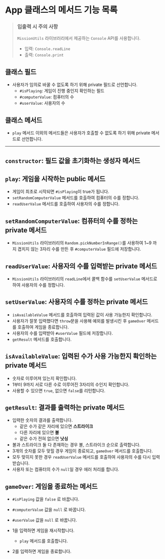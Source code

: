 # App 클래스의 메서드 기능 목록

> ### 입출력 시 주의 사항
>
> `MissionUtils` 라이브러리에서 제공하는 `Console` API를 사용합니다.
>
> - 입력: `Console.readLine`
> - 출력: `Console.print`

## 클래스 필드

- 사용자가 임의로 바꿀 수 없도록 하기 위해 private 필드로 선언합니다.
  - `#isPlaying`: 게임이 진행 중인지 확인하는 필드
  - `#computerValue`: 컴퓨터의 수
  - `#userValue`: 사용자의 수

## 클래스 메서드
- `play` 메서드 이외의 메서드들은 사용자가 호출할 수 없도록 하기 위해 private 메서드로 선언합니다.

---

## `constructor`: 필드 값을 초기화하는 생성자 메서드

## `play`: 게임을 시작하는 public 메서드

- 게임이 최초로 시작되면 `#isPlaying`이 true가 됩니다.
- `setRandomComputerValue` 메서드를 호출하여 컴퓨터의 수를 정합니다.
- `readUserValue` 메서드를 호출하여 사용자의 수를 정합니다.

## `setRandomComputerValue`: 컴퓨터의 수를 정하는 private 메서드

- `MissionUtils` 라이브러리의 `Random.pickNumberInRange()`를 사용하여 1~9 까지 겹치지 않는 3자리 수를 만든 후 `#computerValue` 필드에 저장합니다.

## `readUserValue`: 사용자의 수를 입력받는 private 메서드

- `MissionUtils` 라이브러리의 `readLine`에서 콜백 함수를 `setUserValue` 메서드로 하여 사용자의 수를 정합니다.

## `setUserValue`: 사용자의 수를 정하는 private 메서드

- `isAvailableValue` 메서드를 호출하여 입력된 값이 사용 가능한지 확인합니다.
- 사용자가 잘못 입력했다면 `throw`문을 사용해 예외를 발생시킨 후 `gameOver` 메서드를 호출하여 게임을 종료합니다.
- 사용자의 수를 입력받아 `#userValue` 필드에 저장합니다.
- `getResult` 메서드를 호출합니다.

## `isAvailableValue`: 입력된 수가 사용 가능한지 확인하는 private 메서드

- 숫자로 이루어져 있는지 확인합니다.
- 1부터 9까지 서로 다른 수로 이루어진 3자리의 수인지 확인합니다.
- 사용할 수 있으면 `true`, 없으면 `false`를 리턴합니다.

## `getResult`: 결과를 출력하는 private 메서드

- 입력한 숫자의 결과를 출력합니다.
  - 같은 수가 같은 자리에 있으면 **스트라이크**
  - 다른 자리에 있으면 **볼**
  - 같은 수가 전혀 없으면 **낫싱**
- 볼과 스트라이크 둘 다 존재하는 경우 볼, 스트라이크 순으로 출력합니다.
- 3개의 숫자를 모두 맞힐 경우 게임이 종료되고, `gameOver` 메서드를 호출합니다.
- 모두 맞히지 못한 경우 `readUserValue` 메서드를 호출하여 사용자의 수를 다시 입력 받습니다.
- 사용자 또는 컴퓨터의 수가 `null`일 경우 에러 처리를 합니다.

## `gameOver`: 게임을 종료하는 메서드

- `#isPlaying` 값을 `false` 로 바꿉니다.
- `#computerValue` 값을 `null` 로 바꿉니다.
- `#userValue` 값을 `null` 로 바꿉니다.

- 1을 입력하면 게임을 재시작합니다.
  - `play` 메서드를 호출합니다.
- 2를 입력하면 게임을 종료합니다.

